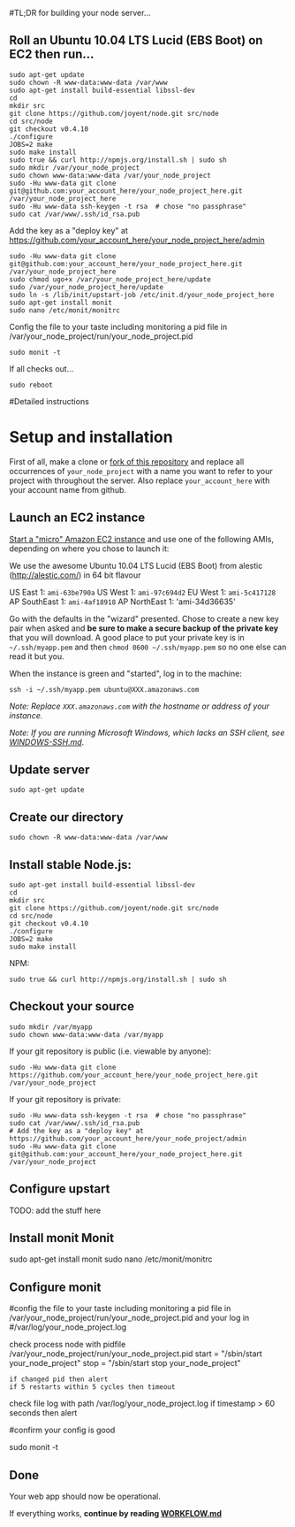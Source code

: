 #TL;DR for building your node server...

## Roll an Ubuntu 10.04 LTS Lucid (EBS Boot) on EC2 then run...

	sudo apt-get update
	sudo chown -R www-data:www-data /var/www
	sudo apt-get install build-essential libssl-dev
	cd
	mkdir src
	git clone https://github.com/joyent/node.git src/node
	cd src/node
	git checkout v0.4.10
	./configure
	JOBS=2 make
	sudo make install
	sudo true && curl http://npmjs.org/install.sh | sudo sh
	sudo mkdir /var/your_node_project
	sudo chown www-data:www-data /var/your_node_project
	sudo -Hu www-data git clone git@github.com:your_account_here/your_node_project_here.git /var/your_node_project_here
	sudo -Hu www-data ssh-keygen -t rsa  # chose "no passphrase"
	sudo cat /var/www/.ssh/id_rsa.pub
	
Add the key as a "deploy key" at https://github.com/your_account_here/your_node_project_here/admin

	sudo -Hu www-data git clone git@github.com:your_account_here/your_node_project_here.git /var/your_node_project_here
	sudo chmod ugo+x /var/your_node_project_here/update
	sudo /var/your_node_project_here/update
	sudo ln -s /lib/init/upstart-job /etc/init.d/your_node_project_here
	sudo apt-get install monit
	sudo nano /etc/monit/monitrc
	
Config the file to your taste including monitoring a pid file in /var/your_node_project/run/your_node_project.pid

	sudo monit -t
	
If all checks out...

	sudo reboot

#Detailed instructions

# Setup and installation

First of all, make a clone or [fork of this repository](http://help.github.com/fork-a-repo/) and replace all occurrences of `your_node_project` with a name you want to refer to your project with throughout the server.  Also replace `your_account_here` with your account name from github.

## Launch an EC2 instance

[Start a "micro" Amazon EC2 instance](https://console.aws.amazon.com/ec2/home) and use one of the following AMIs, depending on where you chose to launch it:

We use the awesome Ubuntu 10.04 LTS Lucid (EBS Boot) from alestic (http://alestic.com/) in 64 bit flavour

US East 1: `ami-63be790a`
US West 1: `ami-97c694d2`
EU West 1: `ami-5c417128`
AP SouthEast 1: `ami-4af18918`
AP NorthEast 1: 'ami-34d36635'

Go with the defaults in the "wizard" presented. Chose to create a new key pair when asked and **be sure to make a secure backup of the private key** that you will download. A good place to put your private key is in `~/.ssh/myapp.pem` and then `chmod 0600 ~/.ssh/myapp.pem` so no one else can read it but you.

When the instance is green and "started", log in to the machine:

    ssh -i ~/.ssh/myapp.pem ubuntu@XXX.amazonaws.com

*Note: Replace `XXX.amazonaws.com` with the hostname or address of your instance.*

*Note: If you are running Microsoft Windows, which lacks an SSH client, see [WINDOWS-SSH.md](WINDOWS-SSH.md#readme)*.

## Update server

	sudo apt-get update
	
## Create our directory
	sudo chown -R www-data:www-data /var/www

## Install stable Node.js:

	sudo apt-get install build-essential libssl-dev
	cd
	mkdir src
	git clone https://github.com/joyent/node.git src/node
	cd src/node
	git checkout v0.4.10
	./configure
	JOBS=2 make
	sudo make install

NPM:

    sudo true && curl http://npmjs.org/install.sh | sudo sh

## Checkout your source

    sudo mkdir /var/myapp
    sudo chown www-data:www-data /var/myapp

If your git repository is public (i.e. viewable by anyone):

    sudo -Hu www-data git clone https://github.com/your_account_here/your_node_project_here.git /var/your_node_project

If your git repository is private:

    sudo -Hu www-data ssh-keygen -t rsa  # chose "no passphrase"
    sudo cat /var/www/.ssh/id_rsa.pub
    # Add the key as a "deploy key" at https://github.com/your_account_here/your_node_project/admin
    sudo -Hu www-data git clone git@github.com:your_account_here/your_node_project_here.git /var/your_node_project

## Configure upstart

TODO: add the stuff here

## Install monit Monit
sudo apt-get install monit
sudo nano /etc/monit/monitrc

## Configure monit
#config the file to your taste including monitoring a pid file in /var/your_node_project/run/your_node_project.pid and your log in  
#/var/log/your_node_project.log

check process node with pidfile /var/your_node_project/run/your_node_project.pid
        start = "/sbin/start your_node_project"
        stop = "/sbin/start stop your_node_project"

    if changed pid then alert
    if 5 restarts within 5 cycles then timeout

check file log with path /var/log/your_node_project.log
	if timestamp > 60 seconds then alert

#confirm your config is good

sudo monit -t

## Done

Your web app should now be operational.

If everything works, **continue by reading [WORKFLOW.md](https://github.com/ctmaclean/ec2-webapp/blob/master/WORKFLOW.md#readme)**
